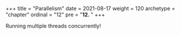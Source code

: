 +++
title = "Parallelism"
date = 2021-08-17
weight = 120
archetype = "chapter"
ordinal = "12"
pre = "<b>12.  </b>"
+++

Running multiple threads concurrently!